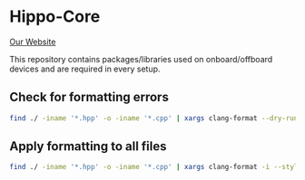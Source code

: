 # Hippo-Core
[Our Website](https://hippocampusrobotics.github.io/)

This repository contains packages/libraries used on onboard/offboard devices and are required in every setup.

## Check for formatting errors
```sh
find ./ -iname '*.hpp' -o -iname '*.cpp' | xargs clang-format --dry-run --style=file:./.clang-format
```

## Apply formatting to all files
```sh
find ./ -iname '*.hpp' -o -iname '*.cpp' | xargs clang-format -i --style=file:./.clang-format
```

